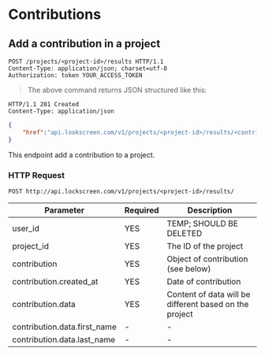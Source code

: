# Contributions

## Add a contribution in a project

```http
POST /projects/<project-id>/results HTTP/1.1
Content-Type: application/json; charset=utf-8
Authorization: token YOUR_ACCESS_TOKEN
```

> The above command returns JSON structured like this:

```http
HTTP/1.1 201 Created
Content-Type: application/json
```

```json
{
	"href":"api.lookscreen.com/v1/projects/<project-id>/results/<contribution-id>"
}
```

This endpoint add a contribution to a project.

### HTTP Request

`POST http://api.lockscreen.com/v1/projects/<project-id>/results/`

Parameter | Required | Description
--------- | -------- | ------------
user_id | YES | TEMP; SHOULD BE DELETED
project_id | YES | The ID of the project
contribution | YES | Object of contribution (see below)
contribution.created_at | YES | Date of contribution
contribution.data | YES | Content of data will be different based on the project
contribution.data.first_name | - | -
contribution.data.last_name | - | -
